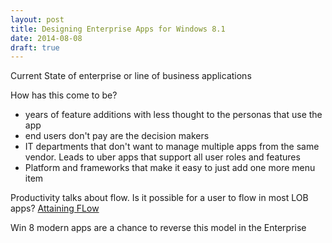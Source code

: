```yaml
---
layout: post
title: Designing Enterprise Apps for Windows 8.1
date: 2014-08-08
draft: true
---
```


Current State of enterprise or line of business applications

How has this come to be?
* years of feature additions with less thought to the personas that use the app
* end users don't pay are the decision makers
* IT departments that don't want to manage multiple apps from the same vendor. Leads to uber apps that support all user roles and features
* Platform and frameworks that make it easy to just add one more menu item

Productivity talks about flow. Is it possible for a user to flow in most LOB apps?
[Attaining FLow](http://lifehacker.com/the-key-to-better-work-email-less-flow-more-1617833183)

Win 8 modern apps are a chance to reverse this model in the Enterprise
